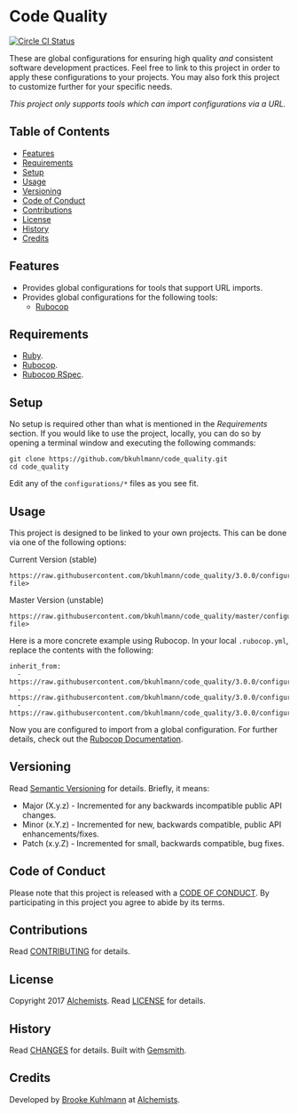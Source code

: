 # Code Quality

[![Circle CI Status](https://circleci.com/gh/bkuhlmann/code_quality.svg?style=svg)](https://circleci.com/gh/bkuhlmann/code_quality)

These are global configurations for ensuring high quality *and* consistent software development
practices. Feel free to link to this project in order to apply these configurations to your
projects. You may also fork this project to customize further for your specific needs.

*This project only supports tools which can import configurations via a URL.*

<!-- Tocer[start]: Auto-generated, don't remove. -->

## Table of Contents

  - [Features](#features)
  - [Requirements](#requirements)
  - [Setup](#setup)
  - [Usage](#usage)
  - [Versioning](#versioning)
  - [Code of Conduct](#code-of-conduct)
  - [Contributions](#contributions)
  - [License](#license)
  - [History](#history)
  - [Credits](#credits)

<!-- Tocer[finish]: Auto-generated, don't remove. -->

## Features

- Provides global configurations for tools that support URL imports.
- Provides global configurations for the following tools:
  - [Rubocop](https://github.com/bbatsov/rubocop)

## Requirements

- [Ruby](https://www.ruby-lang.org).
- [Rubocop](https://github.com/bbatsov/rubocop).
- [Rubocop RSpec](https://github.com/rubocop-hq/rubocop-rspec).

## Setup

No setup is required other than what is mentioned in the *Requirements* section. If you would like
to use the project, locally, you can do so by opening a terminal window and executing the following
commands:

    git clone https://github.com/bkuhlmann/code_quality.git
    cd code_quality

Edit any of the `configurations/*` files as you see fit.

## Usage

This project is designed to be linked to your own projects. This can be done via one of the
following options:

Current Version (stable)

    https://raw.githubusercontent.com/bkuhlmann/code_quality/3.0.0/configurations/<choose file>

Master Version (unstable)

    https://raw.githubusercontent.com/bkuhlmann/code_quality/master/configurations/<choose file>

Here is a more concrete example using Rubocop. In your local `.rubocop.yml`, replace the contents
with the following:

    inherit_from:
      - https://raw.githubusercontent.com/bkuhlmann/code_quality/3.0.0/configurations/rubocop/ruby.yml
      - https://raw.githubusercontent.com/bkuhlmann/code_quality/3.0.0/configurations/rubocop/rails.yml
      - https://raw.githubusercontent.com/bkuhlmann/code_quality/3.0.0/configurations/rubocop/rspec.yml

Now you are configured to import from a global configuration. For further details, check out the
[Rubocop Documentation](http://bit.ly/2DeUr8p).

## Versioning

Read [Semantic Versioning](https://semver.org) for details. Briefly, it means:

- Major (X.y.z) - Incremented for any backwards incompatible public API changes.
- Minor (x.Y.z) - Incremented for new, backwards compatible, public API enhancements/fixes.
- Patch (x.y.Z) - Incremented for small, backwards compatible, bug fixes.

## Code of Conduct

Please note that this project is released with a [CODE OF CONDUCT](CODE_OF_CONDUCT.md). By
participating in this project you agree to abide by its terms.

## Contributions

Read [CONTRIBUTING](CONTRIBUTING.md) for details.

## License

Copyright 2017 [Alchemists](https://www.alchemists.io).
Read [LICENSE](LICENSE.md) for details.

## History

Read [CHANGES](CHANGES.md) for details.
Built with [Gemsmith](https://github.com/bkuhlmann/gemsmith).

## Credits

Developed by [Brooke Kuhlmann](https://www.alchemists.io) at
[Alchemists](https://www.alchemists.io).
